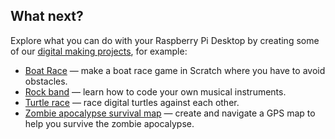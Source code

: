 ## What next?

Explore what you can do with your Raspberry Pi Desktop by creating some of our [digital making projects](https://projects.raspberrypi.org), for example:

+ [Boat Race](https://projects.raspberrypi.org/en/projects/boat-race) — make a boat race game in Scratch where you have to avoid obstacles.
+ [Rock band](https://projects.raspberrypi.org/en/projects/rock-band) — learn how to code your own musical instruments.
+ [Turtle race](https://projects.raspberrypi.org/en/projects/turtle-race) — race digital turtles against each other.
+ [Zombie apocalypse survival map](https://projects.raspberrypi.org/en/projects/zombie-apocalypse-map) — create and navigate a GPS map to help you survive the zombie apocalypse.

